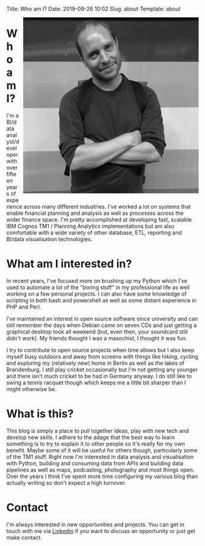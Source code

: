 Title: Who am I?
Date: 2019-09-26 10:02
Slug: about
Template: about

<img style="padding-left: 10px; padding-bottom: 10px; float: right;" src="/images/scrambldchannel.jpg">

# Who am I?

I'm a BI/data analyst/developer with over fifteen years of experience across many different industries. I've  worked a lot on systems that enable financial planning and analysis as well as processes across the wider finance space. I'm pretty accomplished at developing fast, scalable IBM Cognos TM1 / Planning Analytics implementations but am also comfortable with a wide variety of other database, ETL, reporting and BI/data visualisation technologies.

# What am I interested in?

In recent years, I've focused more on brushing up my Python which I've used to automate a lot of the "boring stuff" in my professional life as well working on a few personal projects. I can also have some knowledge of scripting in both bash and powershell as well as some distant experience in PHP and Perl. 

I've maintained an interest in open source software since university and can still remember the days when Debian came on seven CDs and just getting a graphical desktop took all weekend (but, even then, your soundcard still didn't work). My friends thought I was a masochist, I thought it was fun. 

I try to contribute to open source projects when time allows but I also keep myself busy outdoors and away from screens with things like hiking, cycling and exploring my (relatively new) home in Berlin as well as the lakes of Brandenburg. I still play cricket occasionally but I'm not getting any younger and there isn't much cricket to be had in Germany anyway. I do still like to swing a tennis racquet though which keeps me a little bit sharper than I might otherwise be. 
 
# What is this?

This blog is simply a place to pull together ideas, play with new tech and develop new skills. I adhere to the adage that the best way to learn something is to try to explain it to other people so it's really for my own benefit. Maybe some of it will be useful for others though, particularly some of the TM1 stuff. Right now I'm interested in data analysis and visualisation with Python, building and consuming data from APIs and building data pipelines as well as maps, podcasting, photography and most things open. Over the years I think I've spent more time configuring my various blog than actually writing so don't expect a high turnover.

# Contact

I'm always interested in new opportunities and projects. You can get in touch with me via [Linkedin](https://www.linkedin.com/in/alexander-sutcliffe-b56921166/) if you want to discuss an opportunity or just get make contact.

